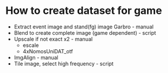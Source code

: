 # How to create dataset for game
- Extract event image and stand(fg) image Garbro - manual
- Blend to create complete image (game dependent) - script
- Upscale if not exact x2 - manual
  - escale
  - 4xNomosUniDAT_otf
- ImgAlign - manual
- Tile image, select high frequency - script